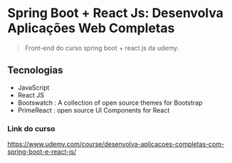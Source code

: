 # Spring Boot + React Js: Desenvolva Aplicações Web Completas

> Front-end do curso spring boot + react js da udemy.

## Tecnologias

- JavaScript
- React JS
- Bootswatch : A collection of open source themes for Bootstrap
- PrimeReact : open source UI Components for React

### Link do curso

https://www.udemy.com/course/desenvolva-aplicacoes-completas-com-spring-boot-e-react-js/
